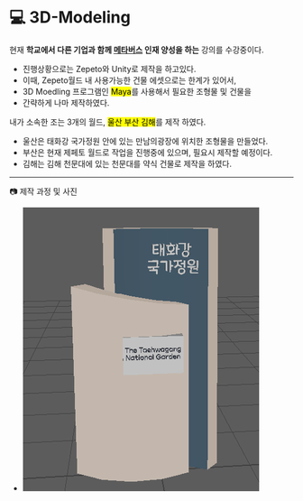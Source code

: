 # :computer: 3D-Modeling
 현재 **학교에서 다른 기업과 함께 <u>메타버스</u> 인재 양성을 하는** 강의를 수강중이다.
- 진행상황으로는 Zepeto와 Unity로 제작을 하고있다.
- 이때, Zepeto월드 내 사용가능한 건물 에셋으로는 한계가 있어서,
- 3D Moedling 프로그램인 <mark>Maya</mark>를 사용해서 필요한 조형물 및 건물을 
- 간략하게 나마 제작하였다. 

 내가 소속한 조는 3개의 월드, <mark>울산 부산 김해</mark>를 제작 하였다.
- 울산은 태화강 국가정원 안에 있는 만남의광장에 위치한 조형물을 만들었다.
- 부산은 현재 제페토 월드로 작업을 진행중에 있으며, 필요시 제작할 예정이다.
- 김해는 김해 천문대에 있는 천문대를 약식 건물로 제작을 하였다.

 - - -
:camera: 제작 과정 및 사진
- ![울산](./Image/Taehaw.png)
